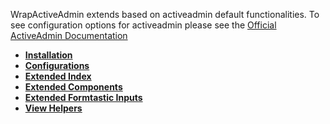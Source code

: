 WrapActiveAdmin extends based on activeadmin default functionalities. To see configuration options for activeadmin please see the [Official ActiveAdmin Documentation](https://activeadmin.info/)

- **[Installation](../README.md)**
- **[Configurations](Configurations.md)**
- **[Extended Index](Extended-Index.md)**
- **[Extended Components](Extended-Components.md)**
- **[Extended Formtastic Inputs](Extended-Formtastic-Inputs.md)**
- **[View Helpers](View-Helpers.md)**
